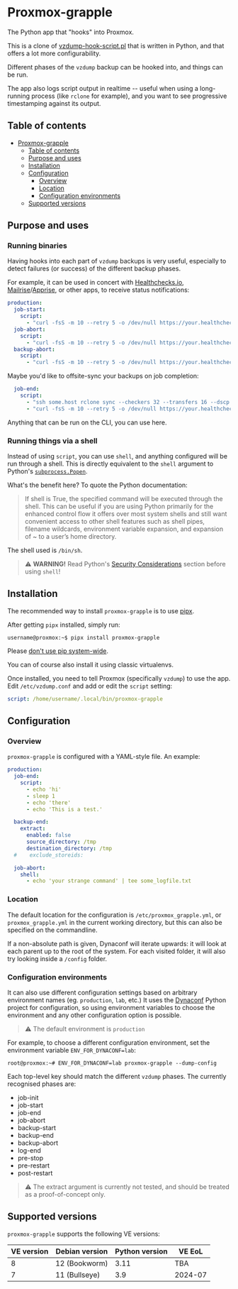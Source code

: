 # Proxmox-grapple

The Python app that "hooks" into Proxmox.

This is a clone of [vzdump-hook-script.pl](https://github.com/proxmox/pve-manager/blob/master/vzdump-hook-script.pl) that is
written in Python, and that offers a lot more configurability.

Different phases of the `vzdump` backup can be hooked into, and things can be run.

The app also logs script output in realtime -- useful when using a long-running process (like `rclone` for example),
and you want to see progressive timestamping against its output.

## Table of contents

<!-- TOC -->
* [Proxmox-grapple](#proxmox-grapple)
  * [Table of contents](#table-of-contents)
  * [Purpose and uses](#purpose-and-uses)
  * [Installation](#installation)
  * [Configuration](#configuration)
    * [Overview](#overview)
    * [Location](#location)
    * [Configuration environments](#configuration-environments)
  * [Supported versions](#supported-versions)
<!-- TOC -->


## Purpose and uses

### Running binaries
Having hooks into each part of `vzdump` backups is very useful, especially to detect failures (or success) of the
different backup phases.

For example, it can be used in concert
with [Healthchecks.io](https://healthchecks.io/), [Mailrise](https://github.com/YoRyan/mailrise)/[Apprise](https://github.com/caronc/apprise),
or other apps, to receive status notifications:

```yaml
production:
  job-start:
    script:
      - "curl -fsS -m 10 --retry 5 -o /dev/null https://your.healthchecks.server/ping/xxx/vzdump-backups/start"
  job-abort:
    script:
      - "curl -fsS -m 10 --retry 5 -o /dev/null https://your.healthchecks.server/ping/xxx/vzdump-backups/fail"
  backup-abort:
    script:
      - "curl -fsS -m 10 --retry 5 -o /dev/null https://your.healthchecks.server/ping/xxx/vzdump-backups/fail"
```

Maybe you'd like to offsite-sync your backups on job completion:

```yaml
  job-end:
    script:
      - "ssh some.host rclone sync --checkers 32 --transfers 16 --dscp cs1 --stats-log-level NOTICE --stats-unit=bits --stats=2m /mnt/pbs-backups remote.host:pbs-rsync"
      - "curl -fsS -m 10 --retry 5 -o /dev/null https://your.healthchecks.server/ping/xxx/vzdump-backups"
```

Anything that can be run on the CLI, you can use here.

### Running things via a shell

Instead of using `script`, you can use `shell`, and anything configured will be run through a shell.  This is directly
equivalent to the `shell` argument to Python's [`subprocess.Popen`](https://docs.python.org/3/library/subprocess.html#subprocess.Popen).

What's the benefit here?  To quote the Python documentation:

> If shell is True, the specified command will be executed through the shell. This can be useful if you are using Python
> primarily for the enhanced control flow it offers over most system shells and still want convenient access to other
> shell features such as shell pipes, filename wildcards, environment variable expansion, and expansion of ~ to a user’s
> home directory.

The shell used is `/bin/sh`.

>⚠️ **WARNING!** Read Python's [Security Considerations](https://docs.python.org/3/library/subprocess.html#security-considerations) section before using `shell`!

## Installation

The recommended way to install `proxmox-grapple` is to use [pipx](https://pipx.pypa.io/stable/).

After getting `pipx` installed, simply run:

```shell
username@proxmox:~$ pipx install proxmox-grapple
```

Please [don't use pip system-wide](https://docs.python.org/3.11/installing/index.html#installing-into-the-system-python-on-linux).

You can of course also install it using classic virtualenvs.

Once installed, you need to tell Proxmox (specifically `vzdump`) to use the app. Edit `/etc/vzdump.conf` and add or edit
the `script` setting:

```yaml
script: /home/username/.local/bin/proxmox-grapple
```


## Configuration

### Overview

`proxmox-grapple` is configured with a YAML-style file.  An example:

```yaml
production:
  job-end:
    script:
      - echo 'hi'
      - sleep 1
      - echo 'there'
      - echo 'This is a test.'

  backup-end:
    extract:
      enabled: false
      source_directory: /tmp
      destination_directory: /tmp
  #    exclude_storeids:

  job-abort:
    shell:
      - echo 'your strange command' | tee some_logfile.txt
```

### Location

The default location for the configuration is `/etc/proxmox_grapple.yml`, or `proxmox_grapple.yml` in the current
working directory, but this can also be specified on the commandline.

If a non-absolute path is given, Dynaconf will iterate upwards: it will look at each parent up to the root of the
system. For each visited folder, it will also try looking inside a `/config` folder.

### Configuration environments

It can also use different configuration settings based on arbitrary environment names (eg. `production`, `lab`, etc.) It
uses the [Dynaconf](https://www.dynaconf.com/) Python project for configuration, so using environment variables to
choose the environment and any other configuration option is possible.

>⚠️ The default environment is `production`

For example, to choose a different configuration environment, set the environment variable `ENV_FOR_DYNACONF=lab`:

```shell
root@proxmox:~# ENV_FOR_DYNACONF=lab proxmox-grapple --dump-config
```
Each top-level key should match the different `vzdump` phases.  The currently recognised phases are:

* job-init
* job-start
* job-end
* job-abort
* backup-start
* backup-end
* backup-abort
* log-end
* pre-stop
* pre-restart
* post-restart

>⚠️ The extract argument is currently not tested, and should be treated as a proof-of-concept only.


## Supported versions

`proxmox-grapple` supports the following VE versions:

| VE version | Debian version | Python version | VE EoL  |
|------------|----------------|----------------|---------|
| 8          | 12 (Bookworm)  | 3.11           | TBA     |
| 7          | 11 (Bullseye)  | 3.9            | 2024-07 |
